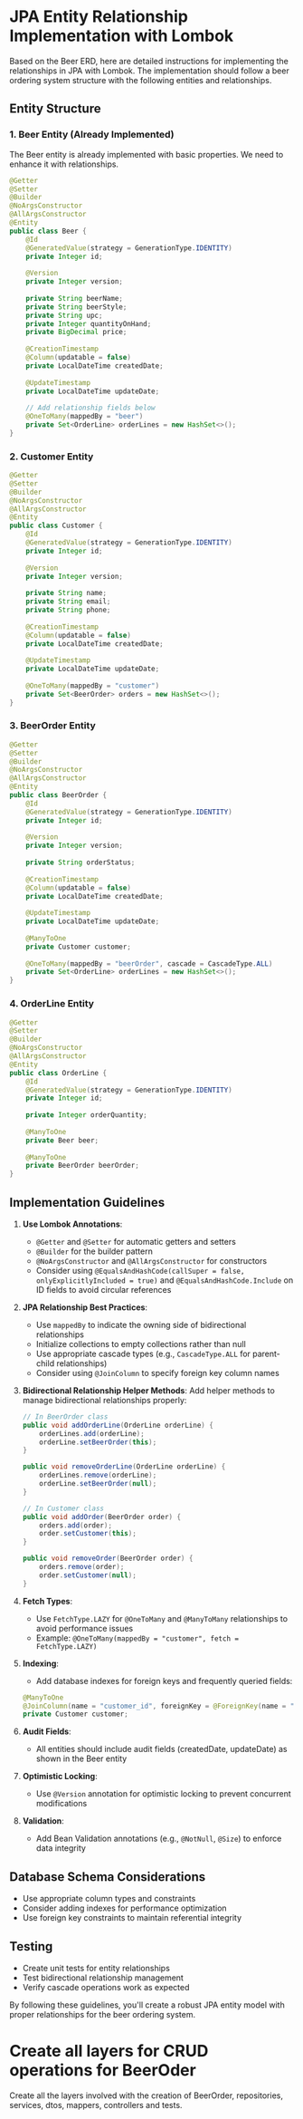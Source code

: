 
# JPA Entity Relationship Implementation with Lombok

Based on the Beer ERD, here are detailed instructions for implementing the relationships in JPA with Lombok. The implementation should follow a beer ordering system structure with the following entities and relationships.

## Entity Structure

### 1. Beer Entity (Already Implemented)
The Beer entity is already implemented with basic properties. We need to enhance it with relationships.

```java
@Getter
@Setter
@Builder
@NoArgsConstructor
@AllArgsConstructor
@Entity
public class Beer {
    @Id
    @GeneratedValue(strategy = GenerationType.IDENTITY)
    private Integer id;
    
    @Version
    private Integer version;
    
    private String beerName;
    private String beerStyle;
    private String upc;
    private Integer quantityOnHand;
    private BigDecimal price;
    
    @CreationTimestamp
    @Column(updatable = false)
    private LocalDateTime createdDate;
    
    @UpdateTimestamp
    private LocalDateTime updateDate;
    
    // Add relationship fields below
    @OneToMany(mappedBy = "beer")
    private Set<OrderLine> orderLines = new HashSet<>();
}
```

### 2. Customer Entity

```java
@Getter
@Setter
@Builder
@NoArgsConstructor
@AllArgsConstructor
@Entity
public class Customer {
    @Id
    @GeneratedValue(strategy = GenerationType.IDENTITY)
    private Integer id;
    
    @Version
    private Integer version;
    
    private String name;
    private String email;
    private String phone;
    
    @CreationTimestamp
    @Column(updatable = false)
    private LocalDateTime createdDate;
    
    @UpdateTimestamp
    private LocalDateTime updateDate;
    
    @OneToMany(mappedBy = "customer")
    private Set<BeerOrder> orders = new HashSet<>();
}
```

### 3. BeerOrder Entity

```java
@Getter
@Setter
@Builder
@NoArgsConstructor
@AllArgsConstructor
@Entity
public class BeerOrder {
    @Id
    @GeneratedValue(strategy = GenerationType.IDENTITY)
    private Integer id;
    
    @Version
    private Integer version;
    
    private String orderStatus;
    
    @CreationTimestamp
    @Column(updatable = false)
    private LocalDateTime createdDate;
    
    @UpdateTimestamp
    private LocalDateTime updateDate;
    
    @ManyToOne
    private Customer customer;
    
    @OneToMany(mappedBy = "beerOrder", cascade = CascadeType.ALL)
    private Set<OrderLine> orderLines = new HashSet<>();
}
```

### 4. OrderLine Entity

```java
@Getter
@Setter
@Builder
@NoArgsConstructor
@AllArgsConstructor
@Entity
public class OrderLine {
    @Id
    @GeneratedValue(strategy = GenerationType.IDENTITY)
    private Integer id;
    
    private Integer orderQuantity;
    
    @ManyToOne
    private Beer beer;
    
    @ManyToOne
    private BeerOrder beerOrder;
}
```

## Implementation Guidelines

1. **Use Lombok Annotations**:
    - `@Getter` and `@Setter` for automatic getters and setters
    - `@Builder` for the builder pattern
    - `@NoArgsConstructor` and `@AllArgsConstructor` for constructors
    - Consider using `@EqualsAndHashCode(callSuper = false, onlyExplicitlyIncluded = true)` and `@EqualsAndHashCode.Include` on ID fields to avoid circular references

2. **JPA Relationship Best Practices**:
    - Use `mappedBy` to indicate the owning side of bidirectional relationships
    - Initialize collections to empty collections rather than null
    - Use appropriate cascade types (e.g., `CascadeType.ALL` for parent-child relationships)
    - Consider using `@JoinColumn` to specify foreign key column names

3. **Bidirectional Relationship Helper Methods**:
   Add helper methods to manage bidirectional relationships properly:

   ```java
   // In BeerOrder class
   public void addOrderLine(OrderLine orderLine) {
       orderLines.add(orderLine);
       orderLine.setBeerOrder(this);
   }
   
   public void removeOrderLine(OrderLine orderLine) {
       orderLines.remove(orderLine);
       orderLine.setBeerOrder(null);
   }
   
   // In Customer class
   public void addOrder(BeerOrder order) {
       orders.add(order);
       order.setCustomer(this);
   }
   
   public void removeOrder(BeerOrder order) {
       orders.remove(order);
       order.setCustomer(null);
   }
   ```

4. **Fetch Types**:
    - Use `FetchType.LAZY` for `@OneToMany` and `@ManyToMany` relationships to avoid performance issues
    - Example: `@OneToMany(mappedBy = "customer", fetch = FetchType.LAZY)`

5. **Indexing**:
    - Add database indexes for foreign keys and frequently queried fields:
   ```java
   @ManyToOne
   @JoinColumn(name = "customer_id", foreignKey = @ForeignKey(name = "FK_beer_order_customer"))
   private Customer customer;
   ```

6. **Audit Fields**:
    - All entities should include audit fields (createdDate, updateDate) as shown in the Beer entity

7. **Optimistic Locking**:
    - Use `@Version` annotation for optimistic locking to prevent concurrent modifications

8. **Validation**:
    - Add Bean Validation annotations (e.g., `@NotNull`, `@Size`) to enforce data integrity

## Database Schema Considerations

- Use appropriate column types and constraints
- Consider adding indexes for performance optimization
- Use foreign key constraints to maintain referential integrity

## Testing

- Create unit tests for entity relationships
- Test bidirectional relationship management
- Verify cascade operations work as expected

By following these guidelines, you'll create a robust JPA entity model with proper relationships for the beer ordering system.


# Create all layers for CRUD operations for BeerOder

Create all the layers involved with the creation of BeerOrder, repositories, services, dtos, mappers, controllers and tests.